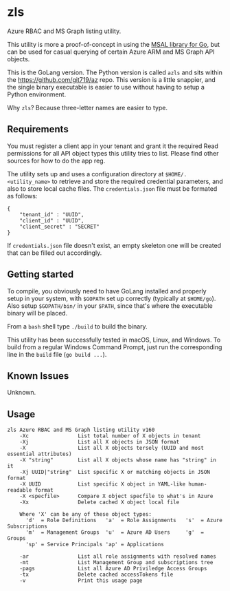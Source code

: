 # zls
Azure RBAC and MS Graph listing utility.

This utility is more a proof-of-concept in using the [MSAL library for Go](https://github.com/AzureAD/microsoft-authentication-library-for-go), but can be used for casual querying of certain Azure ARM and MS Graph API objects.

This is the GoLang version. The Python version is called `azls` and sits within the https://github.com/git719/az repo. This version is a little snappier, and the single binary executable is easier to use without having to setup a Python environment. 

Why `zls`? Because three-letter names are easier to type.

## Requirements
You must register a client app in your tenant and grant it the required Read permissions for all API object types this utility tries to list. Please find other sources for how to do the app reg.

The utility sets up and uses a configuration directory at `$HOME/.<utility_name>` to retrieve and store the required credential parameters, and also to store local cache files. The `credentials.json` file must be formated as follows:
```
{
    "tenant_id" : "UUID",
    "client_id" : "UUID",
    "client_secret" : "SECRET"
}
```
If `credentials.json` file doesn't exist, an empty skeleton one will be created that can be filled out accordingly.

## Getting started
To compile, you obviously need to have GoLang installed and properly setup in your system, with `$GOPATH` set up correctly (typically at `$HOME/go`). Also setup `$GOPATH/bin/` in your `$PATH`, since that's where the executable binary will be placed.

From a `bash` shell type `./build` to build the binary. 

This utility has been successfully tested in macOS, Linux, and Windows. To build from a regular Windows Command Prompt, just run the corresponding line in the `build` file (`go build ...`).

## Known Issues
Unknown.

## Usage
```
zls Azure RBAC and MS Graph listing utility v160
    -Xc                List total number of X objects in tenant
    -Xj                List all X objects in JSON format
    -X                 List all X objects tersely (UUID and most essential attributes)
    -X "string"        List all X objects whose name has "string" in it
    -Xj UUID|"string"  List specific X or matching objects in JSON format
    -X UUID            List specific X object in YAML-like human-readable format
    -X <specfile>      Compare X object specfile to what's in Azure
    -Xx                Delete cached X object local file

    Where 'X' can be any of these object types:
      'd'  = Role Definitions   'a'  = Role Assignments   's'  = Azure Subscriptions
      'm'  = Management Groups  'u'  = Azure AD Users     'g'  = Groups
      'sp' = Service Principals 'ap' = Applications

    -ar                List all role assignments with resolved names
    -mt                List Management Group and subscriptions tree
    -pags              List all Azure AD Priviledge Access Groups
    -tx                Delete cached accessTokens file
    -v                 Print this usage page
```
